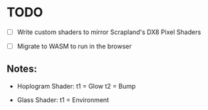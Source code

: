# TODO

- [ ] Write custom shaders to mirror Scrapland's DX8 Pixel Shaders
- [ ] Migrate to WASM to run in the browser


## Notes:

- Hoplogram Shader:
t1 = Glow
t2 = Bump

- Glass Shader:
t1 = Environment